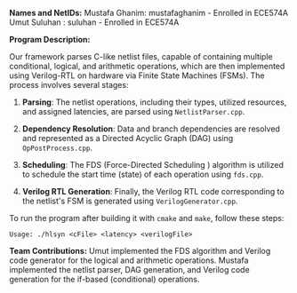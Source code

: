 **Names and NetIDs:**
    Mustafa Ghanim: mustafaghanim - Enrolled in ECE574A
    Umut Suluhan  : suluhan       - Enrolled in ECE574A
    
**Program Description:**

Our framework parses C-like netlist files, capable of containing multiple conditional, logical, and arithmetic operations, which are then implemented using Verilog-RTL on hardware via Finite State Machines (FSMs). The process involves several stages:

1. **Parsing**: The netlist operations, including their types, utilized resources, and assigned latencies, are parsed using `NetlistParser.cpp`.

2. **Dependency Resolution**: Data and branch dependencies are resolved and represented as a Directed Acyclic Graph (DAG) using `OpPostProcess.cpp`.

3. **Scheduling**: The FDS (Force-Directed Scheduling ) algorithm is utilized to schedule the start time (state) of each operation using `fds.cpp`.

4. **Verilog RTL Generation**: Finally, the Verilog RTL code corresponding to the netlist's FSM is generated using `VerilogGenerator.cpp`.

To run the program after building it with `cmake` and `make`, follow these steps:

```
Usage: ./hlsyn <cFile> <latency> <verilogFile>
```


**Team Contributions:**
Umut implemented the FDS algorithm and Verilog code generator for the logical and arithmetic operations. Mustafa implemented the netlist parser, DAG generation, and Verilog code generation for the if-based (conditional) operations.  

